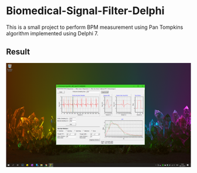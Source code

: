 # Biomedical-Signal-Filter-Delphi
This is a small project to perform BPM measurement using Pan Tompkins algorithm implemented using Delphi 7.
## Result
![alt text](https://github.com/jefflgaol/Biomedical-Signal-Filter-Delphi/blob/master/test.png)
